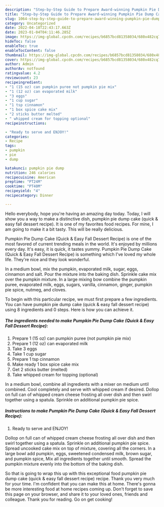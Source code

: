 ```yaml
---
description: "Step-by-Step Guide to Prepare Award-winning Pumpkin Pie Dump Cake (Quick &amp;amp; Easy Fall Dessert Recipe)"
title: "Step-by-Step Guide to Prepare Award-winning Pumpkin Pie Dump Cake (Quick &amp;amp; Easy Fall Dessert Recipe)"
slug: 1064-step-by-step-guide-to-prepare-award-winning-pumpkin-pie-dump-cake-quick-and-amp-easy-fall-dessert-recipe
category: Uncategorized
date: 2022-04-18T22:43:17.663Z
date: 2023-01-04T04:11:46.285Z
image: https://img-global.cpcdn.com/recipes/b6857bcd81358034/680x482cq70/pumpkin-pie-dump-cake-quick-easy-fall-dessert-recipe-recipe-main-photo.jpg
hideToc: false
enableToc: true
enableTocContent: false
thumbnail: https://img-global.cpcdn.com/recipes/b6857bcd81358034/680x482cq70/pumpkin-pie-dump-cake-quick-easy-fall-dessert-recipe-recipe-main-photo.jpg
cover: https://img-global.cpcdn.com/recipes/b6857bcd81358034/680x482cq70/pumpkin-pie-dump-cake-quick-easy-fall-dessert-recipe-recipe-main-photo.jpg
author: Admin
authorAv: notfound
ratingvalue: 4.2
reviewcount: 23
recipeingredient:
- "1 (15 oz) can pumpkin puree not pumpkin pie mix"
- "1 (12 oz) can evaporated milk"
- "3 eggs"
- "1 cup sugar"
- "1 tsp cinnamon"
- "1 box spice cake mix"
- "2 sticks butter melted"
- " whipped cream for topping optional"
recipeinstructions:

- "Ready to serve and ENJOY!"
categories:
- Recipe
tags:
- pumpkin
- pie
- dump

katakunci: pumpkin pie dump 
nutrition: 246 calories
recipecuisine: American
preptime: "PT24M"
cooktime: "PT40M"
recipeyield: "4"
recipecategory: Dinner

---
```



Hello everybody, hope you're having an amazing day today. Today, I will show you a way to make a distinctive dish, pumpkin pie dump cake (quick &amp; easy fall dessert recipe). It is one of my favorites food recipes. For mine, I am going to make it a bit tasty. This will be really delicious.

Pumpkin Pie Dump Cake (Quick &amp; Easy Fall Dessert Recipe) is one of the most favored of current trending meals in the world. It's enjoyed by millions every day. It's easy, it is quick, it tastes yummy. Pumpkin Pie Dump Cake (Quick &amp; Easy Fall Dessert Recipe) is something which I've loved my whole life. They're nice and they look wonderful.

In a medium bowl, mix the pumpkin, evaporated milk, sugar, eggs, cinnamon and salt. Pour the mixture into the baking dish. Sprinkle cake mix over the pumpkin mixture. In a large mixing bow combine the pumpkin puree, evaporated milk, eggs, sugars, vanilla, cinnamon, ginger, pumpkin pie spice, nutmeg, and cloves.


To begin with this particular recipe, we must first prepare a few ingredients. You can have pumpkin pie dump cake (quick &amp; easy fall dessert recipe) using 8 ingredients and 0 steps. Here is how you can achieve it.

<!--inarticleads1-->

##### The ingredients needed to make Pumpkin Pie Dump Cake (Quick &amp; Easy Fall Dessert Recipe):

1. Prepare 1 (15 oz) can pumpkin puree (not pumpkin pie mix)
1. Prepare 1 (12 oz) can evaporated milk
1. Take 3 eggs
1. Take 1 cup sugar
1. Prepare 1 tsp cinnamon
1. Make ready 1 box spice cake mix
1. Get 2 sticks butter (melted)
1. Take  whipped cream for topping (optional)


In a medium bowl, combine all ingredients with a mixer on medium until combined. Cool completely and serve with whipped cream if desired. Dollop on full can of whipped cream cheese frosting all over dish and then swirl together using a spatula. Sprinkle on additional pumpkin pie spice. 

<!--inarticleads2-->

##### Instructions to make Pumpkin Pie Dump Cake (Quick &amp; Easy Fall Dessert Recipe):


1. Ready to serve and ENJOY!

Dollop on full can of whipped cream cheese frosting all over dish and then swirl together using a spatula. Sprinkle on additional pumpkin pie spice. Spread uncooked cake mix on top of mixture, covering all the corners. In a large bowl add pumpkin, eggs, sweetened condensed milk, brown sugar, and pumpkin spice, Mix all ingredients together until smooth. Spread the pumpkin mixture evenly into the bottom of the baking dish. 

So that is going to wrap this up with this exceptional food pumpkin pie dump cake (quick &amp; easy fall dessert recipe) recipe. Thank you very much for your time. I'm confident that you can make this at home. There's gonna be more interesting food at home recipes coming up. Don't forget to save this page on your browser, and share it to your loved ones, friends and colleague. Thank you for reading. Go on get cooking!
